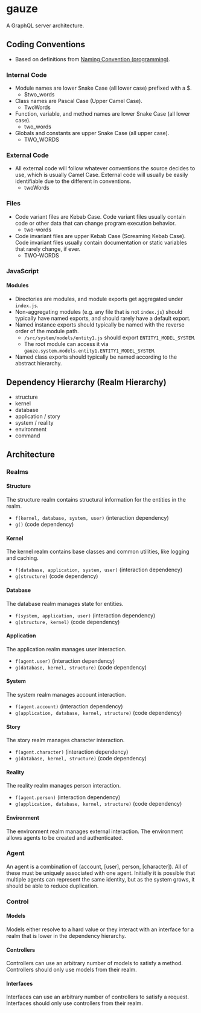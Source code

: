 # gauze

A GraphQL server architecture.

## Coding Conventions
- Based on definitions from [Naming Convention (programming)](https://en.wikipedia.org/wiki/Naming_convention_(programming)#Examples_of_multiple-word_identifier_formats).

### Internal Code
- Module names are lower Snake Case (all lower case) prefixed with a $.
	- $two_words
- Class names are Pascal Case (Upper Camel Case).
	- TwoWords
- Function, variable, and method names are lower Snake Case (all lower case).
	- two_words
- Globals and constants are upper Snake Case (all upper case).
	- TWO_WORDS

### External Code
- All external code will follow whatever conventions the source decides to use, which is usually Camel Case. External code will usually be easily identifiable due to the different in conventions.
	- twoWords

### Files
- Code variant files are Kebab Case. Code variant files usually contain code or other data that can change program execution behavior.
	- two-words
- Code invariant files are upper Kebab Case (Screaming Kebab Case). Code invariant files usually contain documentation or static variables that rarely change, if ever.
	- TWO-WORDS

### JavaScript

#### Modules
- Directories are modules, and module exports get aggregated under `index.js`.
- Non-aggregating modules (e.g. any file that is not `index.js`) should typically have named exports, and should rarely have a default export.
- Named instance exports should typically be named with the reverse order of the module path.
	- `/src/system/models/entity1.js` should export `ENTITY1_MODEL_SYSTEM`.
	- The root module can access it via `gauze.system.models.entity1.ENTITY1_MODEL_SYSTEM`.
- Named class exports should typically be named according to the abstract hierarchy.

## Dependency Hierarchy (Realm Hierarchy)
- structure
- kernel
- database
- application / story
- system / reality
- environment
- command

## Architecture

### Realms

#### Structure
The structure realm contains structural information for the entities in the realm.
- `f(kernel, database, system, user)` (interaction dependency)
- `g()` (code dependency)

#### Kernel
The kernel realm contains base classes and common utilities, like logging and caching.
- `f(database, application, system, user)` (interaction dependency)
- `g(structure)` (code dependency)

#### Database
The database realm manages state for entities.
- `f(system, application, user)` (interaction dependency)
- `g(structure, kernel)` (code dependency)

#### Application
The application realm manages user interaction.
- `f(agent.user)` (interaction dependency)
- `g(database, kernel, structure)` (code dependency)

#### System
The system realm manages account interaction.
- `f(agent.account)` (interaction dependency)
- `g(application, database, kernel, structure)` (code dependency)

#### Story
The story realm manages character interaction.
- `f(agent.character)` (interaction dependency)
- `g(database, kernel, structure)` (code dependency)

#### Reality
The reality realm manages person interaction.
- `f(agent.person)` (interaction dependency)
- `g(application, database, kernel, structure)` (code dependency)

#### Environment
The environment realm manages external interaction. The environment allows agents to be created and authenticated.

### Agent
An agent is a combination of (account, [user], person, [character]). All of these must be uniquely associated with one agent. Initially it is possible that multiple agents can represent the same identity, but as the system grows, it should be able to reduce duplication.

### Control

#### Models
Models either resolve to a hard value or they interact with an interface for a realm that is lower in the dependency hierarchy.

#### Controllers
Controllers can use an arbitrary number of models to satisfy a method. Controllers should only use models from their realm.

#### Interfaces
Interfaces can use an arbitrary number of controllers to satisfy a request. Interfaces should only use controllers from their realm.


